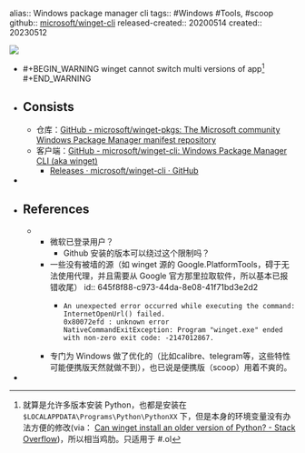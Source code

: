alias:: Windows package manager cli
tags:: #Windows #Tools, #scoop
github:: [microsoft/winget-cli](https://github.com/microsoft/winget-cli)
released-created:: 20200514
created:: 20230512

![](https://img.shields.io/github/stars/microsoft/winget-cli)

- #+BEGIN_WARNING
  winget cannot switch multi versions of app[^version]
  #+END_WARNING
- ## Consists
  - 仓库：[GitHub - microsoft/winget-pkgs: The Microsoft community Windows Package Manager manifest repository](https://github.com/microsoft/winget-pkgs)
  - 客户端：[GitHub - microsoft/winget-cli: Windows Package Manager CLI (aka winget)](https://github.com/microsoft/winget-cli)
    - [Releases · microsoft/winget-cli · GitHub](https://github.com/microsoft/winget-cli/releases)
-
- ## References
  - [^version]: 就算是允许多版本安装 Python，也都是安装在 `$LOCALAPPDATA\Programs\Python\PythonXX` 下，但是本身的环境变量没有办法方便的修改(via： [Can winget install an older version of Python? - Stack Overflow](https://stackoverflow.com/questions/70281103/can-winget-install-an-older-version-of-python))，所以相当鸡肋。只适用于 #.ol
    - 微软已登录用户？
      - Github 安装的版本可以绕过这个限制吗？
    - 一些没有被墙的源（如 winget 源的 Google.PlatformTools，碍于无法使用代理，并且需要从 Google 官方那里拉取软件，所以基本已报错收尾）
      id:: 645f8f88-c973-44da-8e08-41f71bd3e2d2
      - ```
        An unexpected error occurred while executing the command:
        InternetOpenUrl() failed.
        0x80072efd : unknown error
        NativeCommandExitException: Program "winget.exe" ended with non-zero exit code: -2147012867.
        ```
    - 专门为 Windows 做了优化的（比如calibre、telegram等，这些特性可能便携版天然就做不到），也已说是便携版（scoop）用着不爽的。
-